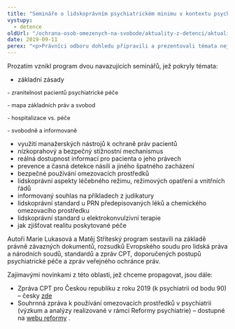 ```yaml
---
title: "Semináře o lidskoprávním psychiatrickém minimu v kontextu psychiatrické hospitalizace"
vystupy:
  - detence
oldUrl: "/ochrana-osob-omezenych-na-svobode/aktuality-z-detenci/aktuality-z-detenci-2019/seminare-o-lidskopravnim-psychiatrickem-minimu-v-kontextu-psychiatricke-hospitalizace/"
date: 2019-09-11
perex: "<p>Právníci odboru dohledu připravili a prezentovali témata nejen prevence špatného zacházení. Pro Ministerstvo zdravotnictví, či spíše pro různé odborníky působící v psychiatrických nemocnicích, jež jsou zapojeny do Reformy psychiatrické péče.</p>"
---
```


<!-- imported from the old website -->

<p>Prozatím vznikl program dvou navazujících seminářů, jež pokryly témata:</p><ul><li>základní zásady</li></ul><p><span style="background-color: initial; font-size: 12.8px;">- zranitelnost pacientů psychiatrické péče</span></p><p><span style="background-color: initial; font-size: 12.8px;"></span><span style="font-size: 12.8px;">- mapa základních práv a svobod</span></p><p><span style="font-size: 12.8px;">- hospitalizace vs. péče</span></p><p><span style="font-size: 12.8px;">- svobodně a informovaně</span></p><ul><li>využití manažerských nástrojů k ochraně práv pacientů</li><li>nízkoprahový a bezpečný stížnostní mechanismus</li><li>reálná dostupnost informací pro pacienta o jeho právech</li><li>prevence a časná detekce násilí a jiného špatného zacházení</li><li>bezpečné používání omezovacích prostředků</li><li>lidskoprávní aspekty léčebného režimu, režimových opatření a vnitřních řádů</li><li>informovaný souhlas na příkladech z judikatury</li><li>lidskoprávní standard u PRN předepisovaných léků a chemického omezovacího prostředku</li><li>lidskoprávní standard u elektrokonvulzivní terapie</li><li>jak zjišťovat realitu poskytované péče</li></ul> <p>Autoři Marie Lukasová a Matěj Stříteský program sestavili na základě právně závazných dokumentů, rozsudků Evropského soudu pro lidská práva a národních soudů, standardů a zpráv CPT, doporučených postupů psychiatrické péče a zpráv veřejného ochránce práv.</p> <p>Zajímavými novinkami z této oblasti, jež chceme propagovat, jsou dále:</p><ul><li>Zpráva CPT pro Českou republiku z roku 2019 (k psychiatrii od bodu 90) – česky <a href="https://rm.coe.int/168095aeb2" target="_blank">zde</a> </li><li>Souhrnná zpráva k používání omezovacích prostředků v psychiatrii (výzkum a analýzy realizované v rámci Reformy psychiatrie) – dostupné na <a title="Otevření do nového okna" href="http://www.reformapsychiatrie.cz/2019/07/15/souhrnna-zprava-k-pouzivani-omezovacich-prostredku-v-psychiatrii-prvni-mapovani-situace/" target="_blank">webu reformy</a> .</li></ul>
